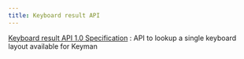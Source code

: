 ```yaml
---
title: Keyboard result API
---
```


[Keyboard result API 1.0 Specification](1.0)
:    API to lookup a single keyboard layout available for Keyman
